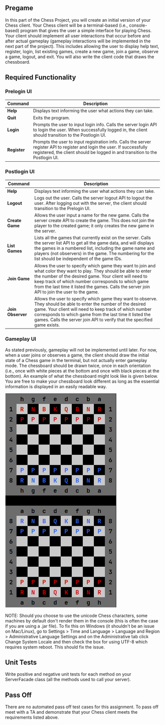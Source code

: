 ## Pregame

In this part of the Chess Project, you will create an initial version of your Chess client. Your Chess client will be a terminal-based (i.e., console-based) program that gives the user a simple interface for playing Chess. Your client should implement all user interactions that occur before and after actual gameplay (gameplay interactions will be implemented in the next part of the project). This includes allowing the user to display help text, register, login, list existing games, create a new game, join a game, observe a game, logout, and exit. You will also write the client code that draws the chessboard.

## Required Functionality

### Prelogin UI

| Command      | Description                                                                                                                                                                                               |
| ------------ | --------------------------------------------------------------------------------------------------------------------------------------------------------------------------------------------------------- |
| **Help**     | Displays text informing the user what actions they can take.                                                                                                                                              |
| **Quit**     | Exits the program.                                                                                                                                                                                        |
| **Login**    | Prompts the user to input login info. Calls the server login API to login the user. When successfully logged in, the client should transition to the Postlogin UI.                                        |
| **Register** | Prompts the user to input registration info. Calls the server register API to register and login the user. If successfully registered, the client should be logged in and transition to the Postlogin UI. |

### Postlogin UI

| Command           | Description                                                                                                                                                                                                                                                                                                                          |
| ----------------- | ------------------------------------------------------------------------------------------------------------------------------------------------------------------------------------------------------------------------------------------------------------------------------------------------------------------------------------ |
| **Help**          | Displays text informing the user what actions they can take.                                                                                                                                                                                                                                                                         |
| **Logout**        | Logs out the user. Calls the server logout API to logout the user. After logging out with the server, the client should transition to the Prelogin UI.                                                                                                                                                                               |
| **Create Game**   | Allows the user input a name for the new game. Calls the server create API to create the game. This does not join the player to the created game; it only creates the new game in the server.                                                                                                                                        |
| **List Games**    | Lists all the games that currently exist on the server. Calls the server list API to get all the game data, and will displays the games in a numbered list, including the game name and players (not observers) in the game. The numbering for the list should be independent of the game IDs.                                       |
| **Join Game**     | Allows the user to specify which game they want to join and what color they want to play. They should be able to enter the number of the desired game. Your client will need to keep track of which number corresponds to which game from the last time it listed the games. Calls the server join API to join the user to the game. |
| **Join Observer** | Allows the user to specify which game they want to observe. They should be able to enter the number of the desired game. Your client will need to keep track of which number corresponds to which game from the last time it listed the games. Calls the server join API to verify that the specified game exists.                   |

### Gameplay UI

As stated previously, gameplay will not be implemented until later. For now, when a user joins or observes a game, the client should draw the initial state of a Chess game in the terminal, but not actually enter gameplay mode. The chessboard should be drawn twice, once in each orientation (i.e., once with white pieces at the bottom and once with black pieces at the bottom). An example of what the chessboard might look like is given below. You are free to make your chessboard look different as long as the essential information is displayed in an easily readable way.

![chessboard](ChessBoard.png)

NOTE: Should you choose to use the unicode Chess characters, some machines by default don't render them in the console (this is often the case if you are using a .jar file). To fix this on Windows (it shouldn't be an issue on Mac/Linux), go to Settings > Time and Language > Language and Region > Administrative Language Settings and on the Administrative tab click Change System Locale and then check the box for using UTF-8 which requires system reboot. This should fix the issue.

## Unit Tests

Write positive and negative unit tests for each method on your ServerFacade class (all the methods used to call your server).

## Pass Off

There are no automated pass off test cases for this assignment. To pass off meet with a TA and demonstrate that your Chess client meets the requirements listed above.
